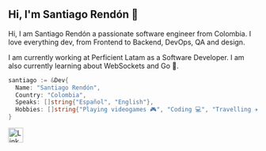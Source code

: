 ## Hi, I'm Santiago Rendón 👋

Hi, I am Santiago Rendón a passionate software engineer from Colombia. I love everything dev, from Frontend to Backend, DevOps, QA and design.

I am currently working at Perficient Latam as a Software Developer.
I am also currently learning about WebSockets and Go 🔵.

```go
santiago := &Dev{
  Name: "Santiago Rendón",
  Country: "Colombia",
  Speaks: []string{"Español", "English"},
  Hobbies: []string{"Playing videogames 🎮", "Coding 💻", "Travelling ✈️", "Weightlifting 💪"},
}
```

<a href="https://www.linkedin.com/in/sarendongi/" target="_blank" rel="noopener noreferrer">
    <img src="https://content.linkedin.com/content/dam/me/business/en-us/amp/brand-site/v2/bg/LI-Bug.svg.original.svg" alt="Linkedin logo" height="30px" width="30px">
</a>
